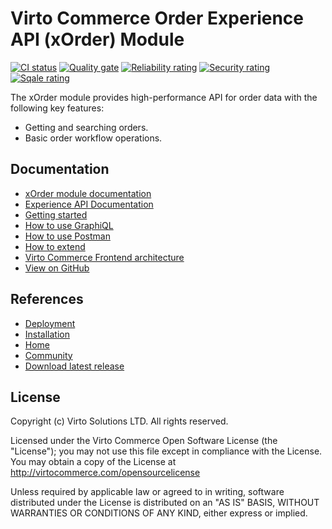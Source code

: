 # Virto Commerce Order Experience API (xOrder) Module

[![CI status](https://github.com/VirtoCommerce/vc-module-x-order/workflows/Module%20CI/badge.svg?branch=dev)](https://github.com/VirtoCommerce/vc-module-x-order/actions?query=workflow%3A"Module+CI") [![Quality gate](https://sonarcloud.io/api/project_badges/measure?project=VirtoCommerce_vc-module-x-order&metric=alert_status&branch=dev)](https://sonarcloud.io/dashboard?id=VirtoCommerce_vc-module-x-order) [![Reliability rating](https://sonarcloud.io/api/project_badges/measure?project=VirtoCommerce_vc-module-x-order&metric=reliability_rating&branch=dev)](https://sonarcloud.io/dashboard?id=VirtoCommerce_vc-module-x-order) [![Security rating](https://sonarcloud.io/api/project_badges/measure?project=VirtoCommerce_vc-module-x-order&metric=security_rating&branch=dev)](https://sonarcloud.io/dashboard?id=VirtoCommerce_vc-module-x-order) [![Sqale rating](https://sonarcloud.io/api/project_badges/measure?project=VirtoCommerce_vc-module-x-order&metric=sqale_rating&branch=dev)](https://sonarcloud.io/dashboard?id=VirtoCommerce_vc-module-x-order)

The xOrder module provides high-performance API for order data with the following key features:
* Getting and searching orders.
* Basic order workflow operations.


## Documentation

* [xOrder module documentation](https://docs.virtocommerce.org/platform/developer-guide/GraphQL-Storefront-API-Reference-xAPI/Order/overview/)
* [Experience API Documentation](https://docs.virtocommerce.org/platform/developer-guide/GraphQL-Storefront-API-Reference-xAPI/)
* [Getting started](https://docs.virtocommerce.org/platform/developer-guide/GraphQL-Storefront-API-Reference-xAPI/getting-started/)
* [How to use GraphiQL](https://docs.virtocommerce.org/platform/developer-guide/GraphQL-Storefront-API-Reference-xAPI/graphiql/)
* [How to use Postman](https://docs.virtocommerce.org/platform/developer-guide/GraphQL-Storefront-API-Reference-xAPI/postman/)
* [How to extend](https://docs.virtocommerce.org/platform/developer-guide/GraphQL-Storefront-API-Reference-xAPI/x-api-extensions/)
* [Virto Commerce Frontend architecture](https://docs.virtocommerce.org/storefront/developer-guide/architecture/)
* [View on GitHub](https://github.com/VirtoCommerce/vc-module-x-order)

## References

* [Deployment](https://docs.virtocommerce.org/platform/developer-guide/Tutorials-and-How-tos/Tutorials/deploy-module-from-source-code/)
* [Installation](https://docs.virtocommerce.org/platform/user-guide/modules-installation/)
* [Home](https://virtocommerce.com)
* [Community](https://www.virtocommerce.org)
* [Download latest release](https://github.com/VirtoCommerce/vc-module-x-order/releases/latest)

## License
Copyright (c) Virto Solutions LTD.  All rights reserved.

Licensed under the Virto Commerce Open Software License (the "License"); you
may not use this file except in compliance with the License. You may
obtain a copy of the License at http://virtocommerce.com/opensourcelicense

Unless required by applicable law or agreed to in writing, software
distributed under the License is distributed on an "AS IS" BASIS,
WITHOUT WARRANTIES OR CONDITIONS OF ANY KIND, either express or
implied.
